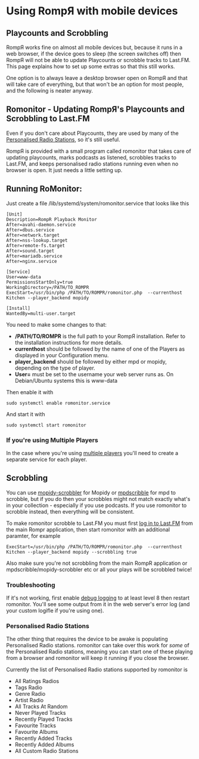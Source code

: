 # Using RompЯ with mobile devices

## Playcounts and Scrobbling

RompЯ works fine on almost all mobile devices but, because it runs in a web browser, if the device goes to sleep (the screen switches off) then RompЯ will not be able to update Playcounts or scrobble tracks to Last.FM. This page explains how to set up some extras so that this still works.

One option is to always leave a desktop browser open on RompЯ and that will take care of everything, but that won't be an option for most people, and the following is neater anyway.

## Romonitor - Updating RompЯ's Playcounts and Scrobbling to Last.FM

Even if you don't care about Playcounts, they are used by many of the [Personalised Radio Stations](/RompR/Personalised-Radio), so it's still useful.

RompЯ is provided with a small program called romonitor that takes care of updating playcounts, marks podcasts as listened, scrobbles tracks to Last.FM,
and keeps personalised radio stations running even when no browser is open. It just needs a little setting up.

## Running RoMonitor:

Just create a file /lib/systemd/system/romonitor.service that looks like this

    [Unit]
    Description=RompR Playback Monitor
    After=avahi-daemon.service
    After=dbus.service
    After=network.target
    After=nss-lookup.target
    After=remote-fs.target
    After=sound.target
    After=mariadb.service
    After=nginx.service

    [Service]
    User=www-data
    PermissionsStartOnly=true
    WorkingDirectory=/PATH/TO_ROMPR
    ExecStart=/usr/bin/php /PATH/TO/ROMPR/romonitor.php  --currenthost Kitchen --player_backend mopidy

    [Install]
    WantedBy=multi-user.target

You need to make some changes to that:

* **/PATH/TO/ROMPR** is the full path to your RompЯ installation. Refer to the installation instructions for more details.
* **currenthost** should be followed by the name of one of the Players as displayed in your Configuration menu.
* **player_backend** should be followed by either mpd or mopidy, depending on the type of player.
* **User=** must be set to the username your web server runs as. On Debian/Ubuntu systems this is www-data

Then enable it with

    sudo systemctl enable romonitor.service

And start it with

    sudo systemctl start romonitor

### If you're using Multiple Players

In the case where you're using [multiple players](/RompR/Using-Multiple-Players) you'll need to create a separate service for each player.


## Scrobbling

You can use [mopidy-scrobbler](https://github.com/mopidy/mopidy-scrobbler) for Mopidy or [mpdscribble](https://www.musicpd.org/clients/mpdscribble/) for mpd to scrobble, but if you do then your scrobbles might not match exactly what's in your collection - especially if you use podcasts. If you use romonitor to scrobble instead, then everything will be consistent.

To make romonitor scrobble to Last.FM you must first [log in to Last.FM](/RompR/LastFM) from the main Rompr application, then start romonitor with an additional paramter, for example

    ExecStart=/usr/bin/php /PATH/TO/ROMPR/romonitor.php  --currenthost Kitchen --player_backend mopidy --scrobbling true

Also make sure you're not scrobbling from the main RompR application or mpdscribble/mopidy-scrobbler etc or all your plays will be scrobbled twice!

### Troubleshooting

If it's not working, first enable [debug logging](/RompR/Troubleshooting) to at least level 8 then restart romonitor. You'll see some output from it in the web server's error log (and your custom logifle if you're using one).

### Personalised Radio Stations

The other thing that requires the device to be awake is populating Personalised Radio stations. romonitor can take over this work for *some* of the Personalised Radio stations, meaning you can start one of these playing from a browser and romonitor will keep it running if you close the browser.

Currently the list of Personalised Radio stations supported by romonitor is

* All Ratings Radios
* Tags Radio
* Genre Radio
* Artist Radio
* All Tracks At Random
* Never Played Tracks
* Recently Played Tracks
* Favourite Tracks
* Favourite Albums
* Recently Added Tracks
* Recently Added Albums
* All Custom Radio Stations
